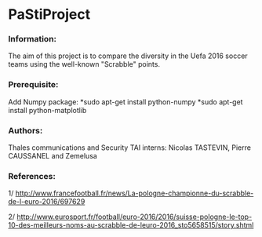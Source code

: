 # PaStiProject

### Information:

The aim of this project is to compare the diversity in the Uefa 2016 soccer teams using the well-known "Scrabble" points.

### Prerequisite:
Add Numpy package:
*sudo apt-get install python-numpy
*sudo apt-get install python-matplotlib

### Authors:

Thales communications and Security TAI interns: Nicolas TASTEVIN, Pierre CAUSSANEL and Zemelusa

### References:

1/ http://www.francefootball.fr/news/La-pologne-championne-du-scrabble-de-l-euro-2016/697629

2/ http://www.eurosport.fr/football/euro-2016/2016/suisse-pologne-le-top-10-des-meilleurs-noms-au-scrabble-de-leuro-2016_sto5658515/story.shtml
